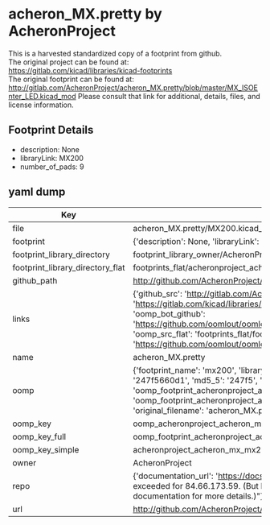 # acheron_MX.pretty by AcheronProject  
This is a harvested standardized copy of a footprint from github.  
The original project can be found at:  
https://gitlab.com/kicad/libraries/kicad-footprints  
The original footprint can be found at:
http://gitlab.com/AcheronProject/acheron_MX.pretty/blob/master/MX_ISOEnter_LED.kicad_mod
Please consult that link for additional, details, files, and license information.  
## Footprint Details
* description: None  
* libraryLink: MX200  
* number_of_pads: 9  
## yaml dump  
| Key | Value |  
| --- | --- |  
| file | acheron_MX.pretty/MX200.kicad_mod |  
| footprint | {'description': None, 'libraryLink': 'MX200', 'number_of_pads': 9} |  
| footprint_library_directory | footprint_library_owner/AcheronProject_acheron_MX.pretty |  
| footprint_library_directory_flat | footprints_flat/acheronproject_acheron_mx_mx200/working |  
| github_path | http://github.com/AcheronProject/acheron_MX.pretty/blob/master/MX200.kicad_mod |  
| links | {'github_src': 'http://gitlab.com/AcheronProject/acheron_MX.pretty/blob/master/MX_ISOEnter_LED.kicad_mod', 'github_src_repo': 'https://gitlab.com/kicad/libraries/kicad-footprints', 'oomp_bot': 'footprints/acheronproject_acheron_mx_mx200/working', 'oomp_bot_github': 'https://github.com/oomlout/oomlout_oomp_footprint_bot/tree/main/footprints/acheronproject_acheron_mx_mx200/working', 'oomp_src_flat': 'footprints_flat/footprints_flat/acheronproject_acheron_mx_mx200/working', 'oomp_src_flat_github': 'https://github.com/oomlout/oomlout_oomp_footprint_src/tree/main/footprints_flat/acheronproject_acheron_mx_mx200/working'} |  
| name | acheron_MX.pretty |  
| oomp | {'footprint_name': 'mx200', 'library_name': 'acheron_mx', 'md5': '247f5660d17fb1202de7e312aa7ca9d6', 'md5_10': '247f5660d1', 'md5_5': '247f5', 'md5_6': '247f56', 'oomp_key': 'oomp_acheronproject_acheron_mx_mx200', 'oomp_key_extra': 'oomp_footprint_acheronproject_acheron_mx_mx200', 'oomp_key_full': 'oomp_footprint_acheronproject_acheron_mx_mx200_247f56', 'oomp_key_simple': 'acheronproject_acheron_mx_mx200', 'original_filename': 'acheron_MX.pretty/MX200.kicad_mod', 'owner_name': 'acheronproject'} |  
| oomp_key | oomp_acheronproject_acheron_mx_mx200 |  
| oomp_key_full | oomp_footprint_acheronproject_acheron_mx_mx200 |  
| oomp_key_simple | acheronproject_acheron_mx_mx200 |  
| owner | AcheronProject |  
| repo | {'documentation_url': 'https://docs.github.com/rest/overview/resources-in-the-rest-api#rate-limiting', 'message': "API rate limit exceeded for 84.66.173.59. (But here's the good news: Authenticated requests get a higher rate limit. Check out the documentation for more details.)"} |  
| url | http://github.com/AcheronProject/acheron_MX.pretty |  

